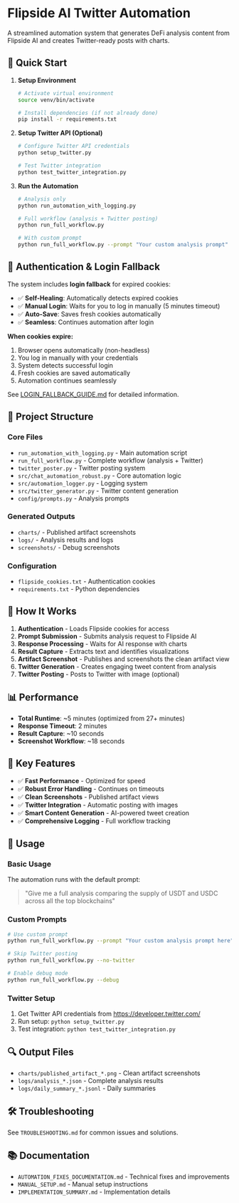 # Flipside AI Twitter Automation

A streamlined automation system that generates DeFi analysis content from Flipside AI and creates Twitter-ready posts with charts.

## 🚀 Quick Start

1. **Setup Environment**
   ```bash
   # Activate virtual environment
   source venv/bin/activate
   
   # Install dependencies (if not already done)
   pip install -r requirements.txt
   ```

2. **Setup Twitter API (Optional)**
   ```bash
   # Configure Twitter API credentials
   python setup_twitter.py
   
   # Test Twitter integration
   python test_twitter_integration.py
   ```

3. **Run the Automation**
   ```bash
   # Analysis only
   python run_automation_with_logging.py
   
   # Full workflow (analysis + Twitter posting)
   python run_full_workflow.py
   
   # With custom prompt
   python run_full_workflow.py --prompt "Your custom analysis prompt"
   ```

## 🔐 Authentication & Login Fallback

The system includes **login fallback** for expired cookies:

- ✅ **Self-Healing**: Automatically detects expired cookies
- ✅ **Manual Login**: Waits for you to log in manually (5 minutes timeout)
- ✅ **Auto-Save**: Saves fresh cookies automatically
- ✅ **Seamless**: Continues automation after login

**When cookies expire:**
1. Browser opens automatically (non-headless)
2. You log in manually with your credentials
3. System detects successful login
4. Fresh cookies are saved automatically
5. Automation continues seamlessly

See [LOGIN_FALLBACK_GUIDE.md](LOGIN_FALLBACK_GUIDE.md) for detailed information.

## 📁 Project Structure

### Core Files
- `run_automation_with_logging.py` - Main automation script
- `run_full_workflow.py` - Complete workflow (analysis + Twitter)
- `twitter_poster.py` - Twitter posting system
- `src/chat_automation_robust.py` - Core automation logic
- `src/automation_logger.py` - Logging system
- `src/twitter_generator.py` - Twitter content generation
- `config/prompts.py` - Analysis prompts

### Generated Outputs
- `charts/` - Published artifact screenshots
- `logs/` - Analysis results and logs
- `screenshots/` - Debug screenshots

### Configuration
- `flipside_cookies.txt` - Authentication cookies
- `requirements.txt` - Python dependencies

## 🔧 How It Works

1. **Authentication** - Loads Flipside cookies for access
2. **Prompt Submission** - Submits analysis request to Flipside AI
3. **Response Processing** - Waits for AI response with charts
4. **Result Capture** - Extracts text and identifies visualizations
5. **Artifact Screenshot** - Publishes and screenshots the clean artifact view
6. **Twitter Generation** - Creates engaging tweet content from analysis
7. **Twitter Posting** - Posts to Twitter with image (optional)

## 📊 Performance

- **Total Runtime**: ~5 minutes (optimized from 27+ minutes)
- **Response Timeout**: 2 minutes
- **Result Capture**: ~10 seconds
- **Screenshot Workflow**: ~18 seconds

## 🎯 Key Features

- ✅ **Fast Performance** - Optimized for speed
- ✅ **Robust Error Handling** - Continues on timeouts
- ✅ **Clean Screenshots** - Published artifact views
- ✅ **Twitter Integration** - Automatic posting with images
- ✅ **Smart Content Generation** - AI-powered tweet creation
- ✅ **Comprehensive Logging** - Full workflow tracking

## 📝 Usage

### Basic Usage
The automation runs with the default prompt:
> "Give me a full analysis comparing the supply of USDT and USDC across all the top blockchains"

### Custom Prompts
```bash
# Use custom prompt
python run_full_workflow.py --prompt "Your custom analysis prompt here"

# Skip Twitter posting
python run_full_workflow.py --no-twitter

# Enable debug mode
python run_full_workflow.py --debug
```

### Twitter Setup
1. Get Twitter API credentials from https://developer.twitter.com/
2. Run setup: `python setup_twitter.py`
3. Test integration: `python test_twitter_integration.py`

## 🔍 Output Files

- `charts/published_artifact_*.png` - Clean artifact screenshots
- `logs/analysis_*.json` - Complete analysis results
- `logs/daily_summary_*.jsonl` - Daily summaries

## 🛠️ Troubleshooting

See `TROUBLESHOOTING.md` for common issues and solutions.

## 📚 Documentation

- `AUTOMATION_FIXES_DOCUMENTATION.md` - Technical fixes and improvements
- `MANUAL_SETUP.md` - Manual setup instructions
- `IMPLEMENTATION_SUMMARY.md` - Implementation details